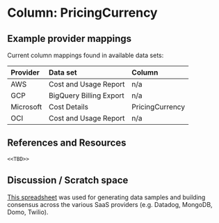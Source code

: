 # Column: PricingCurrency

## Example provider mappings

Current column mappings found in available data sets:

| Provider  | Data set                     | Column                   |
|:----------|:-----------------------------|:-------------------------|
| AWS       | Cost and Usage Report        | n/a |
| GCP       | BigQuery Billing Export      | n/a |
| Microsoft | Cost Details                 | PricingCurrency |
| OCI       | Cost and Usage Report        | n/a |

## References and Resources

`<<TBD>>`

## Discussion / Scratch space

[This spreadsheet](https://docs.google.com/spreadsheets/d/1H69HmngVv-mKpFR-sveY-fSAdR49syqQd7AKOPPQ64A/edit?gid=0#gid=0) was used for generating data samples and building consensus across the various SaaS providers (e.g. Datadog, MongoDB, Domo, Twilio).

